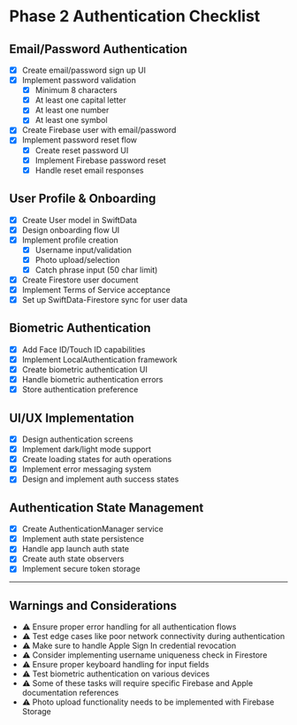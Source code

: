 # Phase 2 Authentication Checklist

## Email/Password Authentication
- [x] Create email/password sign up UI
- [x] Implement password validation
  - [x] Minimum 8 characters
  - [x] At least one capital letter
  - [x] At least one number
  - [x] At least one symbol
- [x] Create Firebase user with email/password
- [x] Implement password reset flow
  - [x] Create reset password UI
  - [x] Implement Firebase password reset
  - [x] Handle reset email responses

## User Profile & Onboarding
- [x] Create User model in SwiftData
- [x] Design onboarding flow UI
- [x] Implement profile creation
  - [x] Username input/validation
  - [x] Photo upload/selection
  - [x] Catch phrase input (50 char limit)
- [x] Create Firestore user document
- [x] Implement Terms of Service acceptance
- [x] Set up SwiftData-Firestore sync for user data

## Biometric Authentication
- [x] Add Face ID/Touch ID capabilities
- [x] Implement LocalAuthentication framework
- [x] Create biometric authentication UI
- [x] Handle biometric authentication errors
- [x] Store authentication preference

## UI/UX Implementation
- [x] Design authentication screens
- [x] Implement dark/light mode support
- [x] Create loading states for auth operations
- [x] Implement error messaging system
- [x] Design and implement auth success states

## Authentication State Management
- [x] Create AuthenticationManager service
- [x] Implement auth state persistence
- [x] Handle app launch auth state
- [x] Create auth state observers
- [x] Implement secure token storage

---

## Warnings and Considerations
- ⚠️ Ensure proper error handling for all authentication flows
- ⚠️ Test edge cases like poor network connectivity during authentication
- ⚠️ Make sure to handle Apple Sign In credential revocation
- ⚠️ Consider implementing username uniqueness check in Firestore
- ⚠️ Ensure proper keyboard handling for input fields
- ⚠️ Test biometric authentication on various devices
- ⚠️ Some of these tasks will require specific Firebase and Apple documentation references
- ⚠️ Photo upload functionality needs to be implemented with Firebase Storage 